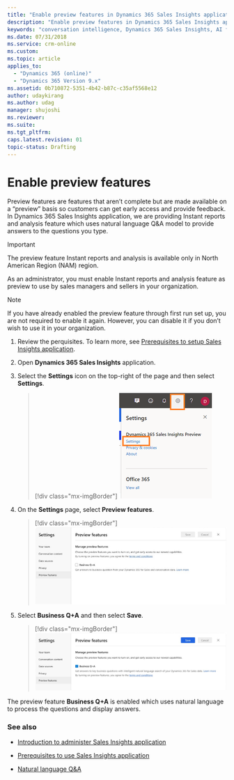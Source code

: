 ```yaml
---
title: "Enable preview features in Dynamics 365 Sales Insights application | MicrosoftDocs"
description: "Enable preview features in Dynamics 365 Sales Insights application"
keywords: "conversation intelligence, Dynamics 365 Sales Insights, AI for sales, Sales AI, Sales Insights"
ms.date: 07/31/2018
ms.service: crm-online
ms.custom: 
ms.topic: article
applies_to:
  - "Dynamics 365 (online)"
  - "Dynamics 365 Version 9.x"
ms.assetid: 0b710872-5351-4b42-b87c-c35af5568e12
author: udaykirang
ms.author: udag
manager: shujoshi
ms.reviewer: 
ms.suite: 
ms.tgt_pltfrm: 
caps.latest.revision: 01
topic-status: Drafting
---
```


# Enable preview features

Preview features are features that aren’t complete but are made available on a “preview” basis so customers can get early access and provide feedback. In Dynamics 365 Sales Insights application, we are providing Instant reports and analysis feature which uses natural language Q&A model to provide answers to the questions you type. 

> [!IMPORTANT]
> The preview feature Instant reports and analysis is available only in North American Region (NAM) region.

As an administrator, you must enable Instant reports and analysis feature as preview to use by sales managers and sellers in your organization. 

> [!NOTE]
> If you have already enabled the preview feature through first run set up, you are not required to enable it again. However, you can disable it if you don’t wish to use it in your organization.

1.	Review the perquisites. To learn more, see [Prerequisites to setup Sales Insights application](prereq-sales-insights-app.md).

2.	Open **Dynamics 365 Sales Insights** application. 

3.	Select the **Settings** icon on the top-right of the page and then select **Settings**.

    > [!div class="mx-imgBorder"]
    > ![Select settings option](media/si-app-admin-select-settings.png "Select settings option")
 
4.	On the **Settings** page, select **Preview features**.

    > [!div class="mx-imgBorder"]
    > ![Select preview feature](media/si-app-admin-select-preview-feature.png "Select preview feature")

5.	Select **Business Q+A** and then select **Save**.

    > [!div class="mx-imgBorder"]
    > ![Preview feature enabled](media/si-app-admin-preview-feature-enabled.png "Preview feature enabled")

The preview feature **Business Q+A** is enabled which uses natural language to process the questions and display answers.


### See also

- [Introduction to administer Sales Insights application](intro-admin-guide-sales-insights-app.md)

- [Prerequisites to use Sales Insights application](prereq-sales-insights-app.md)

- [Natural language Q&A](business-qa.md)
